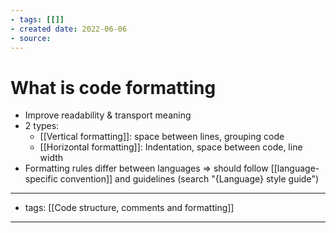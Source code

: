 ```yaml
---
- tags: [[]]
- created date: 2022-06-06
- source: 
---
```


# What is code formatting
- Improve readability & transport meaning
- 2 types:
	- [[Vertical formatting]]: space between lines, grouping code
	- [[Horizontal formatting]]: Indentation, space between code, line width
- Formatting rules differ between languages => should follow [[language-specific convention]] and guidelines (search "{Language} style guide")

---
- tags: [[Code structure, comments and formatting]]
---